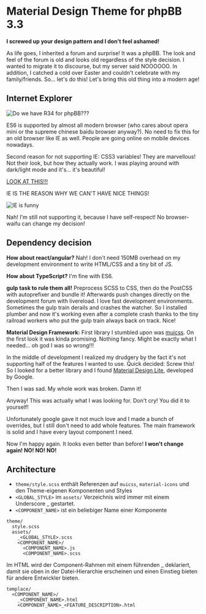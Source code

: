 # Material Design Theme for phpBB 3.3

**I screwed up your design pattern and I don't feel ashamed!**

As life goes, I inherited a forum and surprise! It was a phpBB. The look and feel of the forum is old and looks old regardless of the style decision. I wanted to migrate it to discourse, but my server said NOOOOOO. In addition, I catched a cold over Easter and couldn't celebrate with my family/friends. So... let's do this! Let's bring this old thing into a modern age!

## Internet Explorer

![Do we have R34 for phpBB???](https://i.chzbgr.com/original/6543621/h87CBCC23/internet-explorer-memes-and-jokes)

ES6 is supported by almost all modern browser (who cares about opera mini or the supreme chinese baidu browser anyway?). No need to fix this for an old browser like IE as well. People are going online on mobile devices nowadays.

Second reason for not supporting IE: CSS3 variables! They are marvellous! Not their look, but how they actually work. I was playing around with dark/light mode and it's... it's beautiful!

[LOOK AT THIS!!!](https://ryanfeigenbaum.com/dark-mode/)

IE IS THE REASON WHY WE CAN'T HAVE NICE THINGS!

![IE is funny](https://images-cdn.9gag.com/photo/aV3pwW8_700b.jpg)

Nah! I'm still not supporting it, because I have self-respect! No browser-waifu can change my decision!

## Dependency decision

**How about react/angular?** Nah! I don't need 150MB overhead on my development environment to write HTML/CSS and a tiny bit of JS.

**How about TypeScript?** I'm fine with ES6.

**gulp task to rule them all!** Preprocess SCSS to CSS, then do the PostCSS with autoprefixer and bundle it! Afterwards push changes directly on the development forum with livereload. I love fast development environments. Sometimes the gulp train derails and crashes the watcher. So I installed plumber and now it's working even after a complete crash thanks to the tiny railroad workers who put the gulp train always back on track. Nice!

**Material Design Framework:** First library I stumbled upon was [muicss](https://www.muicss.com/). On the first look it was kinda promising. Nothing fancy. Might be exactly what I needed... oh god I was so wrong!!!

In the middle of development I realized my drudgery by the fact it's not supporting half of the features I wanted to use. Quick decided: Screw this! So I looked for a better library and I found [Material Design Lite](https://getmdl.io/), developed by Google.

Then I was sad. My whole work was broken. Damn it!

Anyway! This was actually what I was looking for. Don't cry! You did it to yourself!

Unfortunately google gave it not much love and I made a bunch of overrides, but I still don't need to add whole features. The main framework is solid and I have every layout component I need.

Now I'm happy again. It looks even better than before! **I won't change again! NO! NO! NO!**

## Architecture



* `theme/style.scss` enthält Referenzen auf `muicss`, `material-icons` und den Theme-eigenen Komponenten und Styles
* `<GLOBAL_STYLE>` im `assets/` Verzeichnis wird immer mit einem Underscore _ gestartet.
* `<COMPONENT_NAME>` ist ein beliebiger Name einer Komponente

```
theme/
  style.scss
  assets/
    _<GLOBAL_STYLE>.scss
    <COMPONENT_NAME>/
      <COMPONENT_NAME>.js
      <COMPONENT_NAME>.scss
```

Im HTML wird der Component-Rahmen mit einem führenden _ deklariert, damit sie oben in der Datei-Hierarchie erscheinen und einen Einstieg bieten für andere Entwickler bieten.

```
templace/
  <COMPONENT_NAME>/
    _<COMPONENT_NAME>.html
    <COMPONENT_NAME>_<FEATURE_DESCRIPTION>.html
```